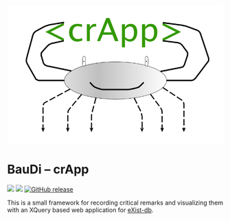 [![crApp Logo](https://github.com/riedde/crApp/raw/develop/resources/img/crApp-logo.png)](https://github.com/riedde/crApp)

# BauDi – crApp

[![](https://img.shields.io/badge/license-BSD2-green.svg)](https://github.com/riedde/crApp/blob/develop/LICENSE)
[![](https://img.shields.io/badge/license-CC--BY--4.0-green.svg)](https://github.com/riedde/crApp/blob/develop/LICENSE)
[![GitHub release](https://img.shields.io/github/release/riedde/crApp.svg)](https://github.com/riedde/crApp/releases)


This is a small framework for recording critical remarks and visualizing them with an XQuery based web application for [eXist-db](http://exist-db.org).